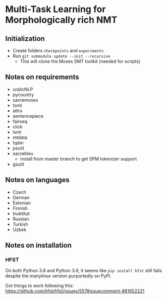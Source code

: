 # Multi-Task Learning for Morphologically rich NMT

## Initialization
- Create folders `checkpoints` and `experiments`
- Run `git submodule update --init --recursive`
    - This will clone the Moses SMT toolkit (needed for scripts)

## Notes on requirements
- uralicNLP
- pycountry
- sacremoses
- toml
- attrs
- sentencepiece
- fairseq
- click
- lxml
- mtdata
- tqdm
- psutil
- sacrebleu
    - install from master branch to get SPM tokenizer support
- gsutil

## Notes on languages
- Czech
- German
- Estonian
- Finnish
- Inuktitut
- Russian
- Turkish
- Uzbek

## Notes on installation

### HFST
On both Python 3.8 and Python 3.9, it seems like `pip install hfst` still fails despite the manylinux version purportedly on PyPi.

Got things to work following this: https://github.com/hfst/hfst/issues/557#issuecomment-881652221
